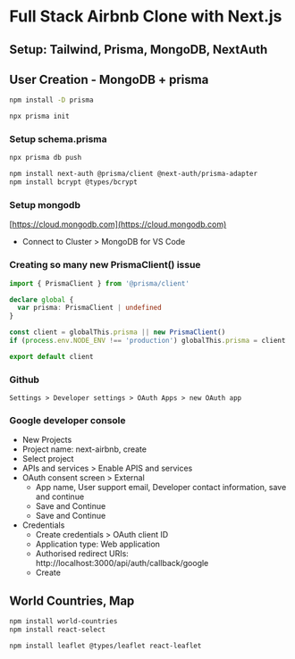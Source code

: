 # Full Stack Airbnb Clone with Next.js

## Setup: Tailwind, Prisma, MongoDB, NextAuth

## User Creation - MongoDB + prisma

```bash
npm install -D prisma

npx prisma init
```

### Setup schema.prisma

```bash
npx prisma db push

npm install next-auth @prisma/client @next-auth/prisma-adapter
npm install bcrypt @types/bcrypt
```

### Setup mongodb

[https://cloud.mongodb.com](https://cloud.mongodb.com)

- Connect to Cluster > MongoDB for VS Code

### Creating so many new PrismaClient() issue

```typescript
import { PrismaClient } from '@prisma/client'

declare global {
  var prisma: PrismaClient | undefined
}

const client = globalThis.prisma || new PrismaClient()
if (process.env.NODE_ENV !== 'production') globalThis.prisma = client

export default client
```

### Github

`Settings > Developer settings > OAuth Apps > new OAuth app`

### Google developer console

- New Projects
- Project name: next-airbnb, create
- Select project
- APIs and services > Enable APIS and services
- OAuth consent screen > External
  - App name, User support email, Developer contact information, save and continue
  - Save and Continue
  - Save and Continue
- Credentials
  - Create credentials > OAuth client ID
  - Application type: Web application
  - Authorised redirect URIs: http://localhost:3000/api/auth/callback/google
  - Create

## World Countries, Map

```bash
npm install world-countries
npm install react-select

npm install leaflet @types/leaflet react-leaflet

```
